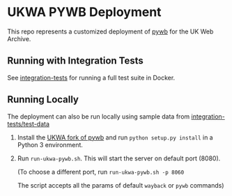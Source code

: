 UKWA PYWB Deployment
====================

This repo represents a customized deployment of [pywb](https://github.com/webrecorder/pywb) for the UK Web Archive.

Running with Integration Tests
------------------------------

See [integration-tests](integration-tests) for running a full test suite in Docker.


Running Locally
---------------

The deployment can also be run locally using sample data from [integration-tests/test-data](integration-tests/test-data)

1) Install the [UKWA fork of pywb](ukwa/pywb) and run `python setup.py install` in a Python 3 environment.

2) Run `run-ukwa-pywb.sh`. This will start the server on default port (8080).

   (To choose a different port, run `run-ukwa-pywb.sh -p 8060`

   The script accepts all the params of default `wayback` or `pywb` commands)
    
